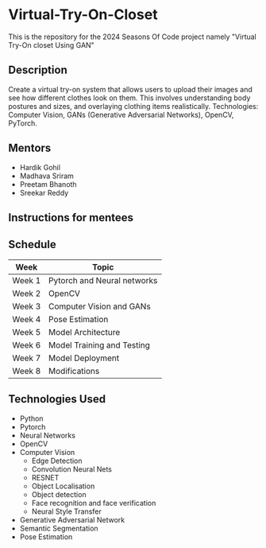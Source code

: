 # Virtual-Try-On-Closet

This is the repository for the 2024 Seasons Of Code project namely "Virtual Try-On closet Using GAN"

## Description
Create a virtual try-on system that allows users to upload their images and see how different clothes look on them. This involves understanding body postures and sizes, and overlaying clothing items realistically. Technologies: Computer Vision, GANs (Generative Adversarial Networks), OpenCV, PyTorch.

## Mentors
- Hardik Gohil
- Madhava Sriram
- Preetam Bhanoth
- Sreekar Reddy

## Instructions for mentees

## Schedule
Week  | Topic                                                                                                                   | 
------|-------------------------------------------------------------------------------------------------------------------------|
Week 1| Pytorch and Neural networks                                                                                             | 
Week 2| OpenCV                                                                                                                  | 
Week 3| Computer Vision and GANs                                                                                                |
Week 4| Pose Estimation                                                                                                         |
Week 5| Model Architecture                                                                                                      |
Week 6| Model Training and Testing                                                                                              |                          
Week 7| Model Deployment                                                                                                        |
Week 8| Modifications                                                                                                           |

## Technologies Used
  - Python
  - Pytorch
  - Neural Networks
  - OpenCV
  - Computer Vision
     - Edge Detection
     - Convolution Neural Nets
     - RESNET
     - Object Localisation
     - Object detection
     - Face recognition and face verification
     - Neural Style Transfer
  - Generative Adversarial Network
  - Semantic Segmentation
  - Pose Estimation
    
